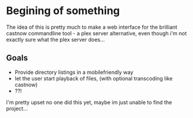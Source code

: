 # Begining of something

The idea of this is pretty much to make a web interface for the brilliant castnow commandline tool - a plex server alternative, even though i'm not exactly sure what the plex server does...

## Goals

- Provide directory listings in a mobilefriendly way
- let the user start playback of files, (with optional transcoding like castnow)
- ??!

I'm pretty upset no one did this yet, maybe im just unable to find the project...

